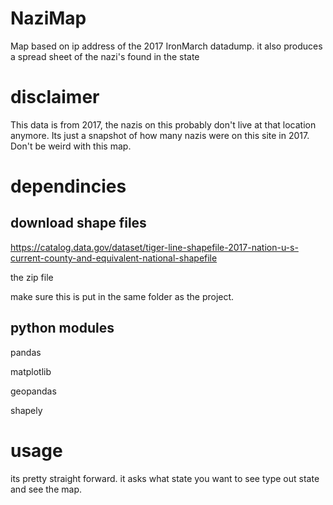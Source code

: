 # NaziMap
Map based on ip address of the 2017 IronMarch datadump. it also produces a spread sheet of the nazi's found in the state

# disclaimer
This data is from 2017, the nazis on this probably don't live at that location anymore. Its just a snapshot of how many nazis were on this site in 2017. Don't be weird with this map.
# dependincies 
## download shape files
https://catalog.data.gov/dataset/tiger-line-shapefile-2017-nation-u-s-current-county-and-equivalent-national-shapefile

the zip file

make sure this is put in the same folder as the project.

## python modules
pandas

matplotlib

geopandas

shapely

# usage
its pretty straight forward. it asks what state you want to see type out state and see the map. 
